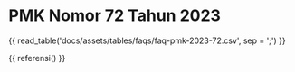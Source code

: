 # PMK Nomor 72 Tahun 2023

{{ read_table('docs/assets/tables/faqs/faq-pmk-2023-72.csv', sep = ';') }}

{{ referensi() }}